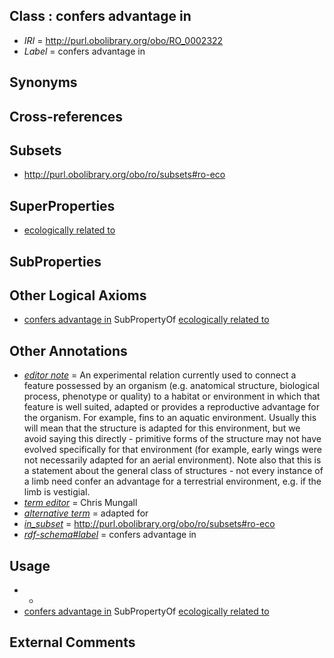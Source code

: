 
## Class : confers advantage in

 * *IRI* = http://purl.obolibrary.org/obo/RO_0002322
 * *Label* = confers advantage in

## Synonyms


## Cross-references


## Subsets

 * http://purl.obolibrary.org/obo/ro/subsets#ro-eco

## SuperProperties

 * [ecologically related to](../../RO/21/RO_0002321.md)

## SubProperties


## Other Logical Axioms

 * [confers advantage in](../../RO/22/RO_0002322.md) SubPropertyOf [ecologically related to](../../RO/21/RO_0002321.md)

## Other Annotations

 * *[editor note](../../IAO/16/IAO_0000116.md)* = An experimental relation currently used to connect a feature possessed by an organism (e.g. anatomical structure, biological process, phenotype or quality) to a habitat or environment in which that feature is well suited, adapted or provides a reproductive advantage for the organism. For example, fins to an aquatic environment. Usually this will mean that the structure is adapted for this environment, but we avoid saying this directly - primitive forms of the structure may not have evolved specifically for that environment (for example, early wings were not necessarily adapted for an aerial environment). Note also that this is a statement about the general class of structures - not every instance of a limb need confer an advantage for a terrestrial environment, e.g. if the limb is vestigial.
 * *[term editor](../../IAO/17/IAO_0000117.md)* = Chris Mungall
 * *[alternative term](../../IAO/18/IAO_0000118.md)* = adapted for
 * *[in_subset](../../et/oboInOwl#inSubset.md)* = http://purl.obolibrary.org/obo/ro/subsets#ro-eco
 * *[rdf-schema#label](../../el/rdf-schema#label.md)* = confers advantage in

## Usage

 * -
 * [confers advantage in](../../RO/22/RO_0002322.md) SubPropertyOf [ecologically related to](../../RO/21/RO_0002321.md)

## External Comments

